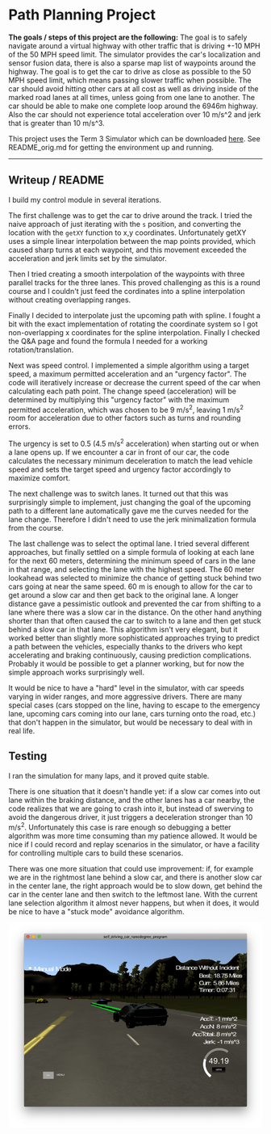 # **Path Planning Project**


**The goals / steps of this project are the following:**
The goal is to safely navigate around a virtual highway with other traffic that is driving +-10 MPH of the 50 MPH speed limit. The simulator provides the car's localization and sensor fusion data, there is also a sparse map list of waypoints around the highway. The goal is to get the car to drive as close as possible to the 50 MPH speed limit, which means passing slower traffic when possible. The car should avoid hitting other cars at all cost as well as driving inside of the marked road lanes at all times, unless going from one lane to another. The car should be able to make one complete loop around the 6946m highway. Also the car should not experience total acceleration over 10 m/s^2 and jerk that is greater than 10 m/s^3.

This project uses the Term 3 Simulator which can be downloaded [here](https://github.com/udacity/self-driving-car-sim/releases/tag/T3_v1.2). See README_orig.md for getting the environment up and running.

[//]: # (Image References)

[image1]: ./writeup_images/simulator.png "Simulator screenshot "

---

## Writeup / README

I build my control module in several iterations.

The first challenge was to get the car to drive around the track. I tried the naive approach of just iterating with the `s` position, and converting the location with the `getXY` function to x,y coordinates. Unfortunately getXY uses a simple linear interpolation between the map points provided, which caused sharp turns at each waypoint, and this movement exceeded the acceleration and jerk limits set by the simulator.

Then I tried creating a smooth interpolation of the waypoints with three parallel tracks for the three lanes. This proved challenging as this is a round course and I couldn't just feed the cordinates into a spline interpolation without creating overlapping ranges.

Finally I decided to interpolate just the upcoming path with spline. I fought a bit with the exact implementation of rotating the coordinate system so I got non-overlapping x coordinates for the spline interpolation. Finally I checked the Q&A page and found the formula I needed for a working rotation/translation.

Next was speed control. I implemented a simple algorithm using a target speed, a maximum permitted acceleration and an "urgency factor". The code will iteratively increase or decrease the current speed of the car when calculating each path point. The change speed (acceleration) will be determined by multiplying this "urgency factor" with the maximum permitted acceleration, which was chosen to be 9 m/s<sup>2</sup>, leaving 1 m/s<sup>2</sup> room for acceleration due to other factors such as turns and rounding errors. 

The urgency is set to 0.5 (4.5 m/s<sup>2</sup> acceleration) when starting out or when a lane opens up. If we encounter a car in front of our car, the code calculates the necessary minimum deceleration to match the lead vehicle speed and sets the target speed and urgency factor accordingly to maximize comfort. 

The next challenge was to switch lanes. It turned out that this was surprisingly simple to implement, just changing the goal of the upcoming path to a different lane automatically gave me the curves needed for the lane change. Therefore I didn't need to use the jerk minimalization formula from the course.

The last challenge was to select the optimal lane. I tried several different approaches, but finally settled on a simple formula of looking at each lane for the next 60 meters, determining the minimum speed of cars in the lane in that range, and selecting the lane with the highest speed. The 60 meter lookahead was selected to minimize the chance of getting stuck behind two cars going at near the same speed. 60 m is enough to allow for the car to get around a slow car and then get back to the original lane. A longer distance gave a pessimistic outlook and prevented the car from shifting to a lane where there was a slow car in the distance. On the other hand anything shorter than that often caused the car to switch to a lane and then get stuck behind a slow car in that lane. This algorithm isn't very elegant, but it worked better than slightly more sophisticated approaches trying to predict a path between the vehicles, especially thanks to the drivers who kept accelerating and braking continuously, causing prediction complications. Probably it would be possible to get a planner working, but for now the simple approach works surprisingly well.

It would be nice to have a "hard" level in the simulator, with car speeds varying in wider ranges, and more aggressive drivers. There are many special cases (cars stopped on the line, having to escape to the emergency lane, upcoming cars coming into our lane, cars turning onto the road, etc.) that don't happen in the simulator, but would be necessary to deal with in real life.


## Testing

I ran the simulation for many laps, and it proved quite stable. 

There is one situation that it doesn't handle yet: if a slow car comes into out lane within the braking distance, and the other lanes has a car nearby, the code realizes that we are going to crash into it, but instead of swerving to avoid the dangerous driver, it just triggers a deceleration stronger than 10 m/s<sup>2</sup>. Unfortunately this case is rare enough so debugging a better algorithm was more time consuming than my patience allowed. It would be nice if I could record and replay scenarios in the simulator, or have a facility for controlling multiple cars to build these scenarios.

There was one more situation that could use improvement: if, for example we are in the rightmost lane behind a slow car, and there is another slow car in the center lane, the right approach would be to slow down, get behind the car in the center lane and then switch to the leftmost lane. With the current lane selection algorithm it almost never happens, but when it does, it would be nice to have a "stuck mode" avoidance algorithm.

![image1]
